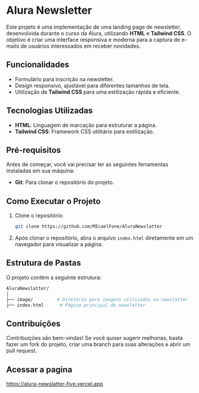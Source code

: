 
# Alura Newsletter

Este projeto é uma implementação de uma landing page de newsletter, desenvolvida durante o curso da Alura, utilizando **HTML** e **Tailwind CSS**. O objetivo é criar uma interface responsiva e moderna para a captura de e-mails de usuários interessados em receber novidades.

## Funcionalidades

- Formulário para inscrição na newsletter.
- Design responsivo, ajustável para diferentes tamanhos de tela.
- Utilização de **Tailwind CSS** para uma estilização rápida e eficiente.

## Tecnologias Utilizadas

- **HTML**: Linguagem de marcação para estruturar a página.
- **Tailwind CSS**: Framework CSS utilitário para estilização.

## Pré-requisitos

Antes de começar, você vai precisar ter as seguintes ferramentas instaladas em sua máquina:

- **Git**: Para clonar o repositório do projeto.

## Como Executar o Projeto

1. Clone o repositório:

   ```bash
   git clone https://github.com/MIcaelFone/AluraNewslatter
   ```

2. Após clonar o repositório, abra o arquivo `index.html` diretamente em um navegador para visualizar a página.

## Estrutura de Pastas

O projeto contém a seguinte estrutura:

```bash
AluraNewslatter/
│
├── image/         # Diretório para imagens utilizadas na newslatter
├── index.html      # Página principal da newsletter
```

## Contribuições

Contribuições são bem-vindas! Se você quiser sugerir melhorias, basta fazer um fork do projeto, criar uma branch para suas alterações e abrir um pull request.

## Acessar a pagina
https://alura-newslatter-five.vercel.app

